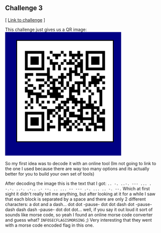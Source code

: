 Challenge 3
-------
[ [Link to challenge](http://ctf.infosecinstitute.com/levelthree.php) ]

This challenge just gives us a QR image:
<img alt="Screenshot from the challenge" src="https://raw.githubusercontent.com/purefan/bilious-weasel/master/ch03/static/img/01.png" width="75%">

So my first idea was to decode it with an online tool (Im not going to link to the one I used because there are way too many options and its actually better for you to build your own set of tools)

After decoding the image this is the text that I got:
`.. -. ..-. --- ... . -.-. ..-. .-.. .- --. .. ... -- --- .-. ... .. -. --.`
Which at first sight it didn't really tell me anything, but after looking at it for a while I saw that each block is separated by a space and there are only 2 different characters: a dot and a dash... dot dot -pause- dot dot dash dot -pause- dash dash dash -pause- dot dot dot... well, if you say it out loud it sort of sounds like morse code, so yeah I found an online morse code converter and guess what? `INFOSECFLAGISMORSING` ;) Very interesting that they went with a morse code encoded flag in this one.

